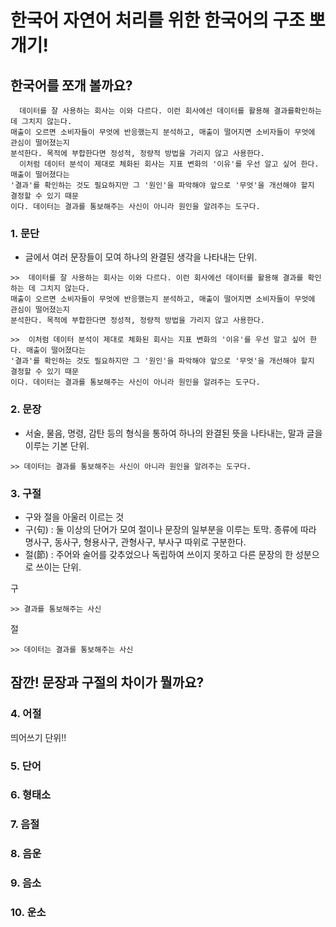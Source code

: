 # 한국어 자연어 처리를 위한 한국어의 구조 뽀개기!

## 한국어를 쪼개 볼까요?
```
  데이터를 잘 사용하는 회사는 이와 다르다. 이런 회사에선 데이터를 활용해 결과를확인하는 데 그치지 않는다. 
매출이 오르면 소비자들이 무엇에 반응했는지 분석하고, 매출이 떨어지면 소비자들이 무엇에 관심이 떨어졌는지 
분석한다. 목적에 부합한다면 정성적, 정량적 방법을 가리지 않고 사용한다.
  이처럼 데이터 분석이 제대로 체화된 회사는 지표 변화의 '이유'를 우선 알고 싶어 한다. 매출이 떨어졌다는 
'결과'를 확인하는 것도 필요하지만 그 '원인'을 파악해야 앞으로 '무엇'을 개선해야 할지 결정할 수 있기 때문
이다. 데이터는 결과를 통보해주는 사신이 아니라 원인을 알려주는 도구다.
```

### 1. 문단
- 글에서 여러 문장들이 모여 하나의 완결된 생각을 나타내는 단위.

```
>>  데이터를 잘 사용하는 회사는 이와 다르다. 이런 회사에선 데이터를 활용해 결과를 확인하는 데 그치지 않는다. 
매출이 오르면 소비자들이 무엇에 반응했는지 분석하고, 매출이 떨어지면 소비자들이 무엇에 관심이 떨어졌는지 
분석한다. 목적에 부합한다면 정성적, 정량적 방법을 가리지 않고 사용한다.
```
```
>>  이처럼 데이터 분석이 제대로 체화된 회사는 지표 변화의 '이유'를 우선 알고 싶어 한다. 매출이 떨어졌다는 
'결과'를 확인하는 것도 필요하지만 그 '원인'을 파악해야 앞으로 '무엇'을 개선해야 할지 결정할 수 있기 때문
이다. 데이터는 결과를 통보해주는 사신이 아니라 원인을 알려주는 도구다.
```

### 2. 문장
- 서술, 물음, 명령, 감탄 등의 형식을 통하여 하나의 완결된 뜻을 나타내는, 말과 글을 이루는 기본 단위.
```
>> 데이터는 결과를 통보해주는 사신이 아니라 원인을 알려주는 도구다.
```

### 3. 구절
- 구와 절을 아울러 이르는 것
- 구(句) : 둘 이상의 단어가 모여 절이나 문장의 일부분을 이루는 토막. 종류에 따라 명사구, 동사구, 형용사구, 관형사구, 부사구 따위로 구분한다.
- 절(節) : 주어와 술어를 갖추었으나 독립하여 쓰이지 못하고 다른 문장의 한 성분으로 쓰이는 단위.

구
```
>> 결과를 통보해주는 사신
```
절
```
>> 데이터는 결과를 통보해주는 사신
```

## 잠깐! 문장과 구절의 차이가 뭘까요?


### 4. 어절
띄어쓰기 단위!!

### 5. 단어
### 6. 형태소
### 7. 음절
### 8. 음운
### 9. 음소
### 10. 운소

